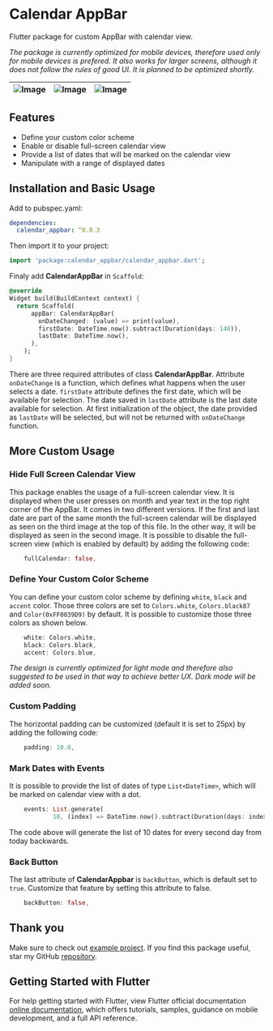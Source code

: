 # Calendar AppBar

Flutter package for custom AppBar with calendar view.

*The package is currently optimized for mobile devices, therefore used only for mobile devices is prefered. It also works for larger screens, although it does not follow the rules of good UI. It is planned to be optimized shortly.*

| ![Image](https://user-images.githubusercontent.com/76632000/113698151-6f54e580-96d4-11eb-9ae6-d49693065f72.png) | ![Image](https://user-images.githubusercontent.com/76632000/113698568-e25e5c00-96d4-11eb-9533-b8ff2a285be3.png) | ![Image](https://user-images.githubusercontent.com/76632000/113703658-703d4580-96db-11eb-9454-4f6e228036f7.png) |
| :------------: | :------------: | :------------: |


## Features

* Define your custom color scheme
* Enable or disable full-screen calendar view
* Provide a list of dates that will be marked on the calendar view
* Manipulate with a range of displayed dates

## Installation and Basic Usage

Add to pubspec.yaml:

```yaml
dependencies:
  calendar_appbar: ^0.0.3
```

Then import it to your project:

```dart
import 'package:calendar_appbar/calendar_appbar.dart';
```

Finaly add **CalendarAppBar** in `Scaffold`:

```dart
@override
Widget build(BuildContext context) {
  return Scaffold(
      appBar: CalendarAppBar(
        onDateChanged: (value) => print(value),
        firstDate: DateTime.now().subtract(Duration(days: 140)),
        lastDate: DateTime.now(),
      ),
    );
}
```

There are three required attributes of class **CalendarAppBar**. Attribute `onDateChange` is a function, which defines what happens when the user selects a date. `firstDate` attribute defines the first date, which will be available for selection. The date saved in `lastDate` attribute is the last date available for selection. At first initialization of the object, the date provided as `lastDate` will be selected, but will not be returned with `onDateChange` function.


## More Custom Usage

### Hide Full Screen Calendar View

This package enables the usage of a full-screen calendar view. It is displayed when the user presses on month and year text in the top right corner of the AppBar. It comes in two different versions. If the first and last date are part of the same month the full-screen calendar will be displayed as seen on the third image at the top of this file. In the other way, it will be displayed as seen in the second image. It is possible to disable the full-screen view (which is enabled by default) by adding the following code:

```dart
    fullCalendar: false,
```

### Define Your Custom Color Scheme

You can define your custom color scheme by defining `white`, `black` and `accent` color. Those three colors are set to `Colors.white`, `Colors.black87` and `Color(0xFF0039D9)` by default. It is possible to customize those three colors as shown below.

```dart
    white: Colors.white,
    black: Colors.black,
    accent: Colors.blue,
```

*The design is currently optimized for light mode and therefore also suggested to be used in that way to achieve better UX. Dark mode will be added soon.* 

### Custom Padding

The horizontal padding can be customized (default it is set to 25px) by adding the following code: 

```dart
    padding: 10.0,
```

### Mark Dates with Events

It is possible to provide the list of dates of type `List<DateTime>`, which will be marked on calendar view with a dot.

```dart
    events: List.generate(
            10, (index) => DateTime.now().subtract(Duration(days: index * 2))),
```

The code above will generate the list of 10 dates for every second day from today backwards.

### Back Button

The last attribute of **CalendarAppbar** is `backButton`, which is default set to `true`. Customize that feature by setting this attribute to false.

```dart
    backButton: false,
```

## Thank you
Make sure to check out [example project](https://github.com/vpalcar/calendar_appbar/tree/master/example).
If you find this package useful, star my GitHub [repository](https://github.com/vpalcar/calendar_appbar).


## Getting Started with Flutter

For help getting started with Flutter, view Flutter official documentation 
[online documentation](https://flutter.dev/docs), which offers tutorials, 
samples, guidance on mobile development, and a full API reference.


